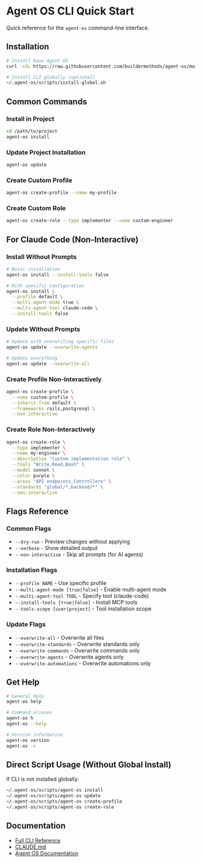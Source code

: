 # Agent OS CLI Quick Start

Quick reference for the `agent-os` command-line interface.

## Installation

```bash
# Install base Agent OS
curl -sSL https://raw.githubusercontent.com/buildermethods/agent-os/main/setup/base.sh | bash

# Install CLI globally (optional)
~/.agent-os/scripts/install-global.sh
```

## Common Commands

### Install in Project

```bash
cd /path/to/project
agent-os install
```

### Update Project Installation

```bash
agent-os update
```

### Create Custom Profile

```bash
agent-os create-profile --name my-profile
```

### Create Custom Role

```bash
agent-os create-role --type implementer --name custom-engineer
```

## For Claude Code (Non-Interactive)

### Install Without Prompts

```bash
# Basic installation
agent-os install --install-tools false

# With specific configuration
agent-os install \
  --profile default \
  --multi-agent-mode true \
  --multi-agent-tool claude-code \
  --install-tools false
```

### Update Without Prompts

```bash
# Update with overwriting specific files
agent-os update --overwrite-agents

# Update everything
agent-os update --overwrite-all
```

### Create Profile Non-Interactively

```bash
agent-os create-profile \
  --name custom-profile \
  --inherit-from default \
  --frameworks rails,postgresql \
  --non-interactive
```

### Create Role Non-Interactively

```bash
agent-os create-role \
  --type implementer \
  --name my-engineer \
  --description "Custom implementation role" \
  --tools "Write,Read,Bash" \
  --model sonnet \
  --color purple \
  --areas "API endpoints,Controllers" \
  --standards "global/*,backend/*" \
  --non-interactive
```

## Flags Reference

### Common Flags

- `--dry-run` - Preview changes without applying
- `--verbose` - Show detailed output
- `--non-interactive` - Skip all prompts (for AI agents)

### Installation Flags

- `--profile NAME` - Use specific profile
- `--multi-agent-mode [true|false]` - Enable multi-agent mode
- `--multi-agent-tool TOOL` - Specify tool (claude-code)
- `--install-tools [true|false]` - Install MCP tools
- `--tools-scope [user|project]` - Tool installation scope

### Update Flags

- `--overwrite-all` - Overwrite all files
- `--overwrite-standards` - Overwrite standards only
- `--overwrite-commands` - Overwrite commands only
- `--overwrite-agents` - Overwrite agents only
- `--overwrite-automations` - Overwrite automations only

## Get Help

```bash
# General help
agent-os help

# Command aliases
agent-os h
agent-os --help

# Version information
agent-os version
agent-os -v
```

## Direct Script Usage (Without Global Install)

If CLI is not installed globally:

```bash
~/.agent-os/scripts/agent-os install
~/.agent-os/scripts/agent-os update
~/.agent-os/scripts/agent-os create-profile
~/.agent-os/scripts/agent-os create-role
```

## Documentation

- [Full CLI Reference](cli-reference.md)
- [CLAUDE.md](../CLAUDE.md)
- [Agent OS Documentation](https://buildermethods.com/agent-os)
